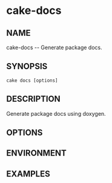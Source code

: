 # cake-docs

## NAME

cake-docs -- Generate package docs.

## SYNOPSIS

`cake docs [options]`

## DESCRIPTION

Generate package docs using doxygen.

## OPTIONS

## ENVIRONMENT

## EXAMPLES


